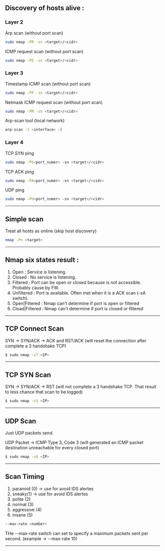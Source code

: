 

## Discovery of hosts alive :

### Layer 2

Arp scan (without port scan)
```bash
sudo nmap -PR -sn <target>/<cidr>
```

ICMP request scan (without port scan)
```bash
sudo nmap -PE -sn <target>/<cidr>
```

### Layer 3

Timestamp ICMP scan (without port scan)
```bash
sudo nmap -PP -sn <target>/<cidr>
```

Netmask ICMP request scan (without port scan)
```bash
sudo nmap -PM -sn <target>/<cidr>
```

Arp-scan tool (local network) 
```bash
arp-scan -I <interface> -l
```

### Layer 4

TCP SYN ping
```bash
sudo nmap -PS<port_numer> -sn <target>/<cidr>
```

TCP ACK ping 
```bash
sudo nmap -PA<port_numer> -sn <target>/<cidr>
```

UDP ping 
```bash
sudo nmap -PU<port_numer> -sn <target>/<cidr>
```

---

## Simple scan

Treat all hosts as online (skip host discovery)
```bash
nmap -Pn <target>
```

---

## Nmap six states result :

1. Open : Service is listening.
2. Closed : No service is listening.
3. Filtered : Port can be open or closed because is not accessible. Probably cause by FW.
4. Unfiltered :  Port is available. Often met when it is a ACK scan (-sA switch).
5. Open|Filtered : Nmap can't determine if port is open or filtered
6. Cload|Filtered : Nmap can't determine if port is closed or filtered

---

## TCP Connect Scan

SYN -> SYN/ACK -> ACK and RST/ACK (will reset the connection after complete a 3 handshake TCP)

```bash
$ sudo nmap -sT <IP>
```

---

## TCP SYN Scan

SYN -> SYN/ACK -> RST (will not complete a 3 handshake TCP. That result to less chance that scan to be logged)

```bash
$ sudo nmap -sS <IP>
```

---

## UDP Scan

Just UDP packets send. 

UDP Packet -> ICMP Type 3, Code 3 (will generated an ICMP packet destination unreachable for every closed port)

```bash
$ sudo nmap -sU <IP>
```

---

## Scan Timing

1. paranoid (0) -> use for avoid IDS alertes
2. sneaky(1) -> use for avoid IDS alertes
3. polite (2)
4. normal (3)
5. aggressive (4)
6. insane (5)

```bash
--max-rate <number>
```

THe --max-rate switch can set to specify a maximum packets sent per second. (example -> --max-rate 10)

---
